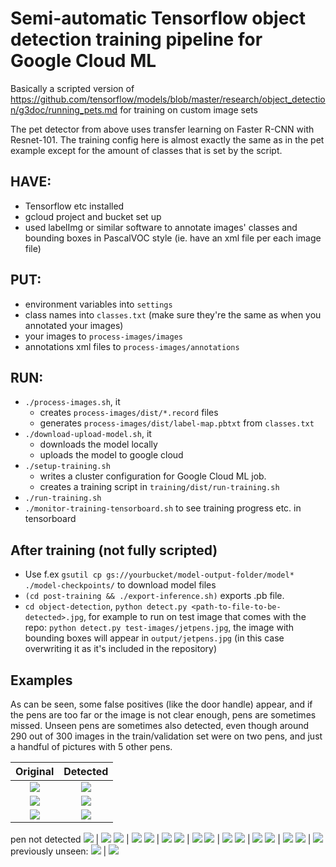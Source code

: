 # Semi-automatic Tensorflow object detection training pipeline for Google Cloud ML

Basically a scripted version of https://github.com/tensorflow/models/blob/master/research/object_detection/g3doc/running_pets.md for training on custom image sets

The pet detector from above uses transfer learning on Faster R-CNN with Resnet-101. The training config here is almost exactly the same as in the pet example except for the amount of classes that is set by the script.

## HAVE:
  - Tensorflow etc installed
  - gcloud project and bucket set up
  - used labelImg or similar software to annotate images' classes and bounding boxes in PascalVOC style (ie. have an xml file per each image file)

## PUT:
  - environment variables into `settings`
  - class names into `classes.txt` (make sure they're the same as when you annotated your images)
  - your images to `process-images/images`
  - annotations xml files to `process-images/annotations`

## RUN:
  - `./process-images.sh`, it
    * creates `process-images/dist/*.record` files
    * generates `process-images/dist/label-map.pbtxt` from `classes.txt`
  - `./download-upload-model.sh`, it
    * downloads the model locally
    * uploads the model to google cloud
  - `./setup-training.sh`
    * writes a cluster configuration for Google Cloud ML job.
    * creates a training script in `training/dist/run-training.sh`
  - `./run-training.sh`
  - `./monitor-training-tensorboard.sh` to see training progress etc. in tensorboard
  
## After training (not fully scripted)
  - Use f.ex `gsutil cp gs://yourbucket/model-output-folder/model* ./model-checkpoints/` to download model files
  - `(cd post-training && ./export-inference.sh)` exports .pb file.
  - `cd object-detection`, `python detect.py <path-to-file-to-be-detected>.jpg`, for example to run on test image that comes with the repo: `python detect.py test-images/jetpens.jpg`, the image with bounding boxes will appear in `output/jetpens.jpg` (in this case overwriting it as it's included in the repository)

## Examples
As can be seen, some false positives (like the door handle) appear, and if the pens are too far or the image is not clear enough, pens are sometimes missed. Unseen pens are sometimes also detected, even though around 290 out of 300 images in the train/validation set were on two pens, and just a handful of pictures with 5 other pens.

Original             |  Detected
:-------------------------:|:-------------------------:
![](https://github.com/Tsarpf/tensorflow-object-detection/raw/master/object-detection/test-images/IMG_20190113_111318.jpg)  |  ![](https://github.com/Tsarpf/tensorflow-object-detection/raw/master/object-detection/output/IMG_20190113_111318.jpg)
![](https://github.com/Tsarpf/tensorflow-object-detection/raw/master/object-detection/test-images/IMG_20190113_111412.jpg) | ![](https://github.com/Tsarpf/tensorflow-object-detection/raw/master/object-detection/output/IMG_20190113_111412.jpg)
![](https://github.com/Tsarpf/tensorflow-object-detection/raw/master/object-detection/test-images/jetpens.jpg) | ![](https://github.com/Tsarpf/tensorflow-object-detection/raw/master/object-detection/output/jetpens.jpg)
pen not detected
![](https://github.com/Tsarpf/tensorflow-object-detection/raw/master/object-detection/test-images/joulukuve.jpg) | ![](https://github.com/Tsarpf/tensorflow-object-detection/raw/master/object-detection/output/joulukuve.jpg)
![](https://github.com/Tsarpf/tensorflow-object-detection/raw/master/object-detection/test-images/IMG_20190113_111438.jpg) | ![](https://github.com/Tsarpf/tensorflow-object-detection/raw/master/object-detection/output/IMG_20190113_111438.jpg)
![](https://github.com/Tsarpf/tensorflow-object-detection/raw/master/object-detection/test-images/pen-pic.jpg) | ![](https://github.com/Tsarpf/tensorflow-object-detection/raw/master/object-detection/output/pen-pic.jpg)
![](https://github.com/Tsarpf/tensorflow-object-detection/raw/master/object-detection/test-images/IMG_20190113_111325.jpg) | ![](https://github.com/Tsarpf/tensorflow-object-detection/raw/master/object-detection/output/IMG_20190113_111325.jpg)
![](https://github.com/Tsarpf/tensorflow-object-detection/raw/master/object-detection/test-images/IMG_20190113_111333.jpg) | ![](https://github.com/Tsarpf/tensorflow-object-detection/raw/master/object-detection/output/IMG_20190113_111333.jpg)
![](https://github.com/Tsarpf/tensorflow-object-detection/raw/master/object-detection/test-images/IMG_20190113_111457.jpg) | ![](https://github.com/Tsarpf/tensorflow-object-detection/raw/master/object-detection/output/IMG_20190113_111457.jpg)
![](https://github.com/Tsarpf/tensorflow-object-detection/raw/master/object-detection/test-images/IMG_20190113_111504.jpg) | ![](https://github.com/Tsarpf/tensorflow-object-detection/raw/master/object-detection/output/IMG_20190113_111504.jpg)
![](https://github.com/Tsarpf/tensorflow-object-detection/raw/master/object-detection/test-images/IMG_20190113_111510.jpg) | ![](https://github.com/Tsarpf/tensorflow-object-detection/raw/master/object-detection/output/IMG_20190113_111510.jpg)
previously unseen: 
![](https://github.com/Tsarpf/tensorflow-object-detection/raw/master/object-detection/test-images/photo_2019-01-13_13-16-12.jpg) | ![](https://github.com/Tsarpf/tensorflow-object-detection/raw/master/object-detection/output/photo_2019-01-13_13-16-12.jpg)
